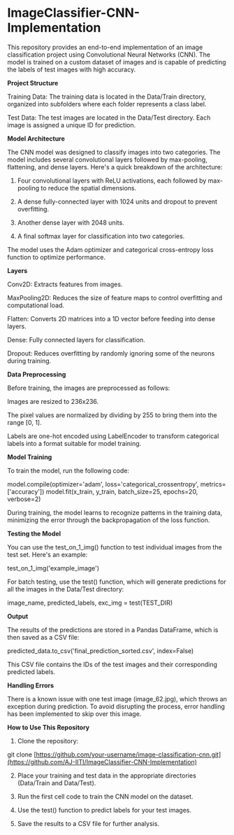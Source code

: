# ImageClassifier-CNN-Implementation

This repository provides an end-to-end implementation of an image classification project using Convolutional Neural Networks (CNN). The model is trained on a custom dataset of images and is capable of predicting the labels of test images with high accuracy.

**Project Structure**

Training Data: The training data is located in the Data/Train directory, organized into subfolders where each folder represents a class label.

Test Data: The test images are located in the Data/Test directory. Each image is assigned a unique ID for prediction.

**Model Architecture**

The CNN model was designed to classify images into two categories. The model includes several convolutional layers followed by max-pooling, flattening, and dense layers. Here's a quick breakdown of the architecture:

1. Four convolutional layers with ReLU activations, each followed by max-pooling to reduce the spatial dimensions.

2. A dense fully-connected layer with 1024 units and dropout to prevent overfitting.

3. Another dense layer with 2048 units.

4. A final softmax layer for classification into two categories.



The model uses the Adam optimizer and categorical cross-entropy loss function to optimize performance.

**Layers**

Conv2D: Extracts features from images.

MaxPooling2D: Reduces the size of feature maps to control overfitting and computational load.

Flatten: Converts 2D matrices into a 1D vector before feeding into dense layers.

Dense: Fully connected layers for classification.

Dropout: Reduces overfitting by randomly ignoring some of the neurons during training.


**Data Preprocessing**

Before training, the images are preprocessed as follows:

Images are resized to 236x236.

The pixel values are normalized by dividing by 255 to bring them into the range [0, 1].

Labels are one-hot encoded using LabelEncoder to transform categorical labels into a format suitable for model training.


**Model Training**

To train the model, run the following code:

model.compile(optimizer='adam', loss='categorical_crossentropy', metrics=['accuracy'])
model.fit(x_train, y_train, batch_size=25, epochs=20, verbose=2)

During training, the model learns to recognize patterns in the training data, minimizing the error through the backpropagation of the loss function.

**Testing the Model**

You can use the test_on_1_img() function to test individual images from the test set. Here's an example:

test_on_1_img('example_image')

For batch testing, use the test() function, which will generate predictions for all the images in the Data/Test directory:

image_name, predicted_labels, exc_img = test(TEST_DIR)

**Output**

The results of the predictions are stored in a Pandas DataFrame, which is then saved as a CSV file:

predicted_data.to_csv('final_prediction_sorted.csv', index=False)

This CSV file contains the IDs of the test images and their corresponding predicted labels.

**Handling Errors**

There is a known issue with one test image (image_62.jpg), which throws an exception during prediction. To avoid disrupting the process, error handling has been implemented to skip over this image.

**How to Use This Repository**

1. Clone the repository:

git clone [https://github.com/your-username/image-classification-cnn.git](https://github.com/AJ-IITI/ImageClassifier-CNN-Implementation)


2. Place your training and test data in the appropriate directories (Data/Train and Data/Test).


3. Run the first cell code to train the CNN model on the dataset.


4. Use the test() function to predict labels for your test images.


5. Save the results to a CSV file for further analysis.

